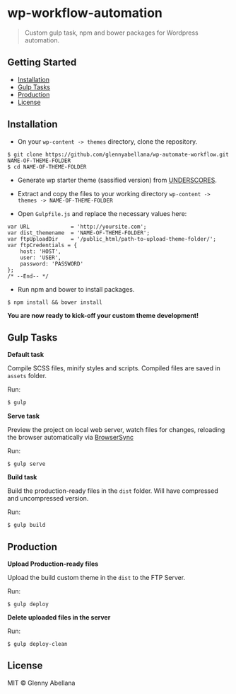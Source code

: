 # wp-workflow-automation
> Custom gulp task, npm and bower packages for Wordpress automation.

## Getting Started

- [Installation](#installation)
- [Gulp Tasks](#gulp-tasks)
- [Production](#production)
- [License](#license)

## Installation

* On your `wp-content -> themes` directory, clone the repository.
```
$ git clone https://github.com/glennyabellana/wp-automate-workflow.git NAME-OF-THEME-FOLDER
$ cd NAME-OF-THEME-FOLDER
```
* Generate wp starter theme (sassified version) from [UNDERSCORES](http://underscores.me/).
* Extract and copy the files to your working directory `wp-content -> themes -> NAME-OF-THEME-FOLDER`

* Open `Gulpfile.js` and replace the necessary values here:
```
var URL             = 'http://yoursite.com';
var dist_themename  = 'NAME-OF-THEME-FOLDER';
var ftpUploadDir    = '/public_html/path-to-upload-theme-folder/';
var ftpCredentials = {
    host: 'HOST',
    user: 'USER',
    password: 'PASSWORD'
};
/* --End-- */
```

* Run npm and bower to install packages. 
```
$ npm install && bower install
```

**You are now ready to kick-off your custom theme development!**



## Gulp Tasks

**Default task**

Compile SCSS files, minify styles and scripts. Compiled files are saved in `assets` folder.

Run:
```bash
$ gulp
```



**Serve task**

Preview the project on local web server, watch files for changes, reloading the browser automatically via [BrowserSync](https://browsersync.io)

Run:
```
$ gulp serve
```



**Build task**

Build the production-ready files in the `dist` folder. Will have compressed and uncompressed version.

Run:
```
$ gulp build
```



## Production

**Upload Production-ready files**

Upload the build custom theme in the `dist` to the FTP Server.

Run:
```
$ gulp deploy
```




**Delete uploaded files in the server**


Run:
```
$ gulp deploy-clean
```



## License

MIT © Glenny Abellana
